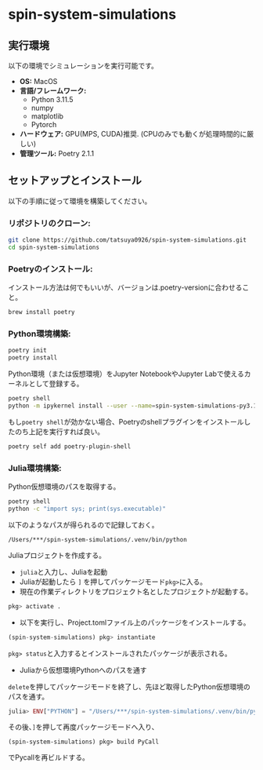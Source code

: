 # spin-system-simulations

## 実行環境
以下の環境でシミュレーションを実行可能です。

- **OS:** MacOS
- **言語/フレームワーク:**  
    - Python 3.11.5  
    - numpy
    - matplotlib
    - Pytorch
- **ハードウェア:**  GPU(MPS, CUDA)推奨. (CPUのみでも動くが処理時間的に厳しい)
- **管理ツール:**  Poetry 2.1.1

## セットアップとインストール
以下の手順に従って環境を構築してください。

### リポジトリのクローン:
```bash
git clone https://github.com/tatsuya0926/spin-system-simulations.git
cd spin-system-simulations
```

### Poetryのインストール:
インストール方法は何でもいいが、バージョンは.poetry-versionに合わせること。
```bash
brew install poetry
```

### Python環境構築:
```bash
poetry init
poetry install
```

Python環境（または仮想環境）をJupyter NotebookやJupyter Labで使えるカーネルとして登録する。
```bash
poetry shell
python -m ipykernel install --user --name=spin-system-simulations-py3.11
```
もし`poetry shell`が効かない場合、Poetryのshellプラグインをインストールしたのち上記を実行すれば良い。
```bash
poetry self add poetry-plugin-shell
```

### Julia環境構築:
Python仮想環境のパスを取得する。
```bash
poetry shell
python -c "import sys; print(sys.executable)"
```
以下のようなパスが得られるので記録しておく。
```
/Users/***/spin-system-simulations/.venv/bin/python
```
Juliaプロジェクトを作成する。

- `julia`と入力し、Juliaを起動
- Juliaが起動したら `]` を押してパッケージモード`pkg>`に入る。
- 現在の作業ディレクトリをプロジェクト名としたプロジェクトが起動する。
```Julia
pkg> activate .
```
- 以下を実行し、Project.tomlファイル上のパッケージをインストールする。
```Julia
(spin-system-simulations) pkg> instantiate
```
`pkg> status`と入力するとインストールされたパッケージが表示される。
- Juliaから仮想環境Pythonへのパスを通す <br>

`delete`を押してパッケージモードを終了し、先ほど取得したPython仮想環境のパスを通す。
```Julia
julia> ENV["PYTHON"] = "/Users/***/spin-system-simulations/.venv/bin/python"
```
その後、`]`を押して再度パッケージモードへ入り、
```
(spin-system-simulations) pkg> build PyCall
```
でPycallを再ビルドする。